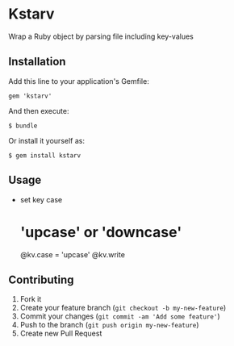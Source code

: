 # Kstarv

Wrap a Ruby object by parsing file including key-values

## Installation

Add this line to your application's Gemfile:

    gem 'kstarv'

And then execute:

    $ bundle

Or install it yourself as:

    $ gem install kstarv

## Usage

* set key case  
  # 'upcase' or 'downcase'
  @kv.case = 'upcase'
  @kv.write

## Contributing

1. Fork it
2. Create your feature branch (`git checkout -b my-new-feature`)
3. Commit your changes (`git commit -am 'Add some feature'`)
4. Push to the branch (`git push origin my-new-feature`)
5. Create new Pull Request
